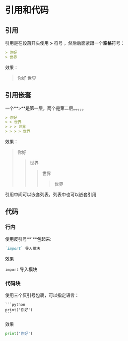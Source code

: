 # 引用和代码

## 引用

引用是在段落开头使用 **>** 符号 ，然后后面紧跟一个**空格**符号：

```markdown
> 你好
> 世界
```

效果：

> 你好
> 世界

## 引用嵌套

一个**>**是第一层，两个是第二层。。。。。

```markdown
> 你好
> > 世界
> > > 世界
> > > > 世界
```

效果：

> 你好
> > 世界
> > > 世界
> > >
> > > > 世界

引用中间可以嵌套列表，列表中也可以嵌套引用

## 代码

### 行内

使用反引号**`**包起来:

```markdown
`import` 导入模块
```

效果

`import` 导入模块

### 代码块

使用三个反引号包裹，可以指定语言：

```
​```python
print('你好')
​```
```

效果

```python
print('你好')
```

